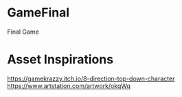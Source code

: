 # GameFinal
Final Game



# Asset Inspirations
https://gamekrazzy.itch.io/8-direction-top-down-character
https://www.artstation.com/artwork/okqWq